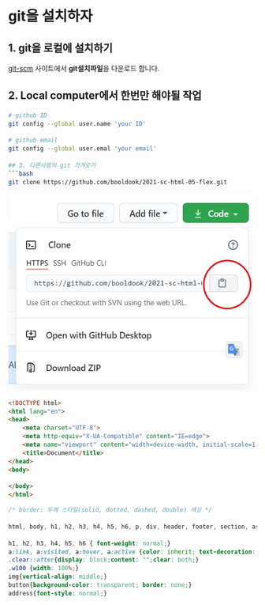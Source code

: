 # git을 설치하자
## 1. git을 로컬에 설치하기
[git-scm](https://git-scm.com) 사이트에서 **git설치파일**을 다운로드 합니다.
## 2. Local computer에서 **한번만** 해야될 작업
```bash
# github ID
git config --global user.name 'your ID'

# github email
git config --global user.emal 'your email'

## 3. 다른사람의 git 가겨오기
```bash
git clone https://github.com/booldook/2021-sc-html-05-flex.git
```
![git clone](./img/git-clone.jpg)


```html
<!DOCTYPE html>
<html lang="en">
<head>
    <meta charset="UTF-8">
    <meta http-equiv="X-UA-Compatible" content="IE=edge">
    <meta name="viewport" content="width=device-width, initial-scale=1.0">
    <title>Document</title>
</head>
<body>
    
</body>
</html>
```
```css
/* border: 두께 스타일(solid, dotted, dashed, double) 색상 */

html, body, h1, h2, h3, h4, h5, h6, p, div, header, footer, section, aside, article, ul, ol, li, dl, dd, dt {margin: 0; padding: 0; box-sizing: border-box; line-height: 1;} 

h1, h2, h3, h4, h5, h6 { font-weight: normal;}
a:link, a:visited, a:hover, a:active {color: inherit; text-decoration: none;}
.clear::after{display: block;content: "";clear: both;}
.w100 {width: 100%;}
img{vertical-align: middle;}
button{background-color: transparent; border: none;}
address{font-style: normal;}
```
